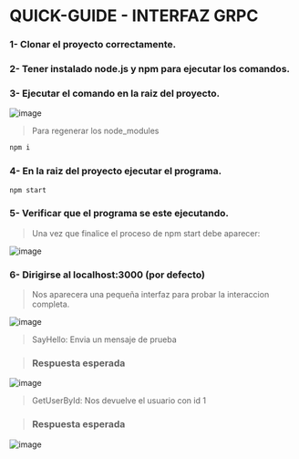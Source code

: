 # QUICK-GUIDE - INTERFAZ GRPC

### 1- Clonar el proyecto correctamente.

### 2- Tener instalado node.js y npm para ejecutar los comandos.

### 3- Ejecutar el comando en la raiz del proyecto.

![image](https://github.com/user-attachments/assets/db733afe-5ad4-414a-8028-d65423d90381)

> Para regenerar los node_modules

```bash
npm i
```

### 4- En la raiz del proyecto ejecutar el programa.

```bash
npm start
```

### 5- Verificar que el programa se este ejecutando.

> Una vez que finalice el proceso de npm start debe aparecer:

![image](https://github.com/user-attachments/assets/a062c5fc-636a-4bfb-9527-bef277afe242)

### 6- Dirigirse al localhost:3000 (por defecto)

> Nos aparecera una pequeña interfaz para probar la interaccion completa.

![image](https://github.com/user-attachments/assets/0943abae-07ed-47aa-a905-e8544c775834)

> SayHello: Envia un mensaje de prueba

> ### Respuesta esperada

![image](https://github.com/user-attachments/assets/dbbe92ee-aec5-40e8-aa45-feade2fbb5d9)

> GetUserById: Nos devuelve el usuario con id 1

> ### Respuesta esperada

![image](https://github.com/user-attachments/assets/78dc4afb-0893-435f-98d1-bd48aeede0e5)
